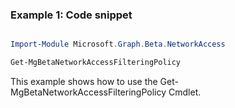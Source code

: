 ### Example 1: Code snippet

```powershell

Import-Module Microsoft.Graph.Beta.NetworkAccess

Get-MgBetaNetworkAccessFilteringPolicy

```
This example shows how to use the Get-MgBetaNetworkAccessFilteringPolicy Cmdlet.

